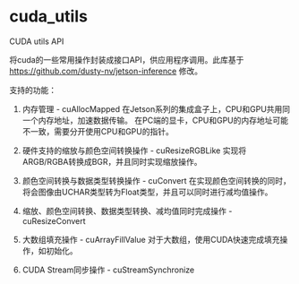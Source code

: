 # cuda_utils
CUDA utils API

将cuda的一些常用操作封装成接口API，供应用程序调用。此库基于 https://github.com/dusty-nv/jetson-inference 修改。

支持的功能：
1. 内存管理 - cuAllocMapped
在Jetson系列的集成盒子上，CPU和GPU共用同一个内存地址，加速数据传输。
在PC端的显卡，CPU和GPU的内存地址可能不一致，需要分开使用CPU和GPU的指针。

2. 硬件支持的缩放与颜色空间转换操作 - cuResizeRGBLike
实现将ARGB/RGBA转换成BGR，并且同时实现缩放操作。

3. 颜色空间转换与数据类型转换操作 - cuConvert
在实现颜色空间转换的同时，将会图像由UCHAR类型转为Float类型，并且可以同时进行减均值操作。

4. 缩放、颜色空间转换、数据类型转换、减均值同时完成操作 - cuResizeConvert

5. 大数组填充操作 - cuArrayFillValue
对于大数组，使用CUDA快速完成填充操作，如初始化。

6. CUDA Stream同步操作 - cuStreamSynchronize
